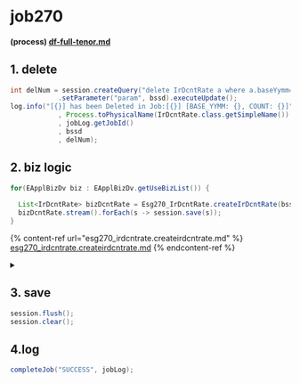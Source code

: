 # job270

#### (process) [df-full-tenor.md](../../../../biz-logic/esg-process/2.-adjusted-risk-free-term-structure/bottom-up-discount-rate/df-full-tenor.md "mention")

## 1.  delete&#x20;

```java
int delNum = session.createQuery("delete IrDcntRate a where a.baseYymm=:param")
            .setParameter("param", bssd).executeUpdate();	
log.info("[{}] has been Deleted in Job:[{}] [BASE_YYMM: {}, COUNT: {}]"
            , Process.toPhysicalName(IrDcntRate.class.getSimpleName())
            , jobLog.getJobId()
            , bssd
            , delNum);
```

## 2.  biz logic&#x20;

```java
for(EApplBizDv biz : EApplBizDv.getUseBizList()) {
  
  List<IrDcntRate> bizDcntRate = Esg270_IrDcntRate.createIrDcntRate(bssd,  biz, bizIrParamSw.get(biz), projectionYear);
  bizDcntRate.stream().forEach(s -> session.save(s));
}
```

{% content-ref url="esg270_irdcntrate.createirdcntrate.md" %}
[esg270\_irdcntrate.createirdcntrate.md](esg270\_irdcntrate.createirdcntrate.md)
{% endcontent-ref %}

<details>

<summary></summary>

```java
List<IrDcntRate> kicsDcntRate = Esg270_IrDcntRate.createIrDcntRate(bssd, "KICS", kicsSwMap, projectionYear);
    kicsDcntRate.stream().forEach(s -> session.save(s));

List<IrDcntRate> ifrsDcntRate = Esg270_IrDcntRate.createIrDcntRate(bssd, "IFRS", ifrsSwMap, projectionYear);
    ifrsDcntRate.stream().forEach(s -> session.save(s));

List<IrDcntRate> ibizDcntRate = Esg270_IrDcntRate.createIrDcntRate(bssd, "IBIZ", ibizSwMap, projectionYear);
    ibizDcntRate.stream().forEach(s -> session.save(s));

List<IrDcntRate> saasDcntRate = Esg270_IrDcntRate.createIrDcntRate(bssd, "SAAS", saasSwMap, projectionYear);
    saasDcntRate.stream().forEach(s -> session.save(s));
```



</details>

## 3. save&#x20;

```java
session.flush();
session.clear();
```

## 4.log			&#x9;

```java
completeJob("SUCCESS", jobLog);
```

